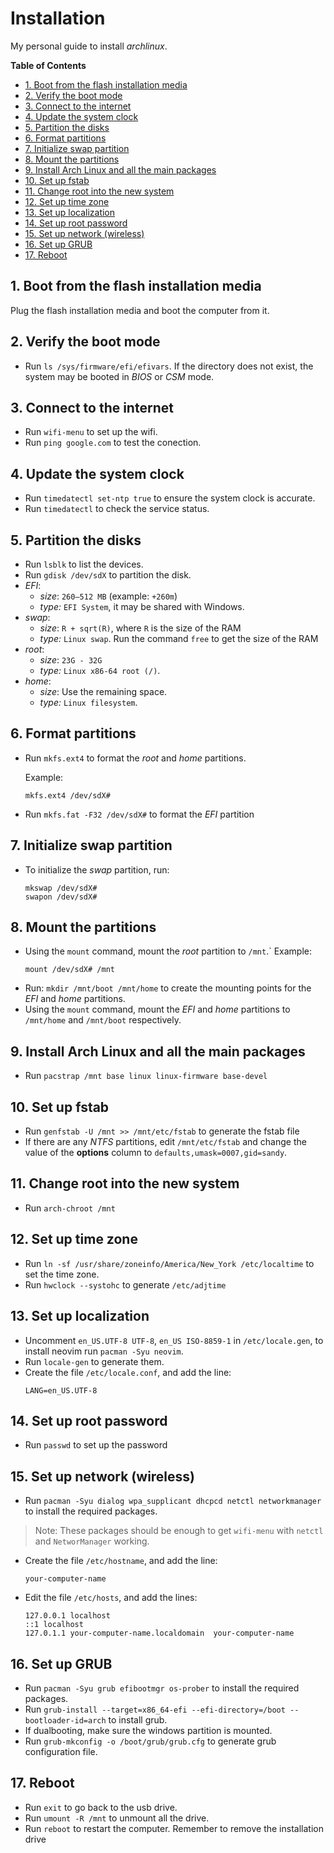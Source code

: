 # Installation
My personal guide to install *archlinux*.

**Table of Contents**
- [1. Boot from the flash installation media](#1-boot-from-the-flash-installation-media)
- [2. Verify the boot mode](#2-verify-the-boot-mode)
- [3. Connect to the internet](#3-connect-to-the-internet)
- [4. Update the system clock](#4-update-the-system-clock)
- [5. Partition the disks](#5-partition-the-disks)
- [6. Format partitions](#6-format-partitions)
- [7. Initialize swap partition](#7-initialize-swap-partition)
- [8. Mount the partitions](#8-mount-the-partitions)
- [9. Install Arch Linux and all the main packages](#9-install-arch-linux-and-all-the-main-packages)
- [10. Set up fstab](#10-set-up-fstab)
- [11. Change root into the new system](#11-change-root-into-the-new-system)
- [12. Set up time zone](#12-set-up-time-zone)
- [13. Set up localization](#13-set-up-localization)
- [14. Set up root password](#14-set-up-root-password)
- [15. Set up network (wireless)](#15-set-up-network-wireless)
- [16. Set up GRUB](#16-set-up-grub)
- [17. Reboot](#17-reboot)

## 1. Boot from the flash installation media
Plug the flash installation media and boot the computer from it.

## 2. Verify the boot mode
- Run `ls /sys/firmware/efi/efivars`. If the directory does not exist, the system may be booted in *BIOS* or *CSM* mode.

## 3. Connect to the internet
- Run `wifi-menu` to set up the wifi.
- Run `ping google.com` to test the conection.

## 4. Update the system clock
- Run `timedatectl set-ntp true` to ensure the system clock is accurate.
- Run `timedatectl` to check the service status.

## 5. Partition the disks
- Run `lsblk` to list the devices.
- Run `gdisk /dev/sdX` to partition the disk.
- *EFI*:
  - *size*: `260–512 MB` (example: `+260m`)
  - *type:* `EFI System`, it may be shared with Windows.
- *swap*:
  - *size*: `R + sqrt(R)`, where `R` is the size of the RAM
  - *type:* `Linux swap`. Run the command `free` to get the size of the RAM
- *root*:
  - *size*: `23G - 32G`
  - *type:* `Linux x86-64 root (/)`.
- *home*:
  - *size*: Use the remaining space.
  - *type:* `Linux filesystem`.

## 6. Format partitions
- Run `mkfs.ext4` to format the *root* and *home* partitions.

  Example:
  ```
  mkfs.ext4 /dev/sdX#
  ```
- Run `mkfs.fat -F32 /dev/sdX#` to format the *EFI* partition

## 7. Initialize swap partition
- To initialize the *swap* partition, run:
  ```
  mkswap /dev/sdX#
  swapon /dev/sdX#
  ```

## 8. Mount the partitions
- Using the `mount` command, mount the *root* partition to `/mnt`.`
  Example:
  ```
  mount /dev/sdX# /mnt
  ```
- Run: `mkdir /mnt/boot /mnt/home` to create the mounting points for the *EFI* and *home* partitions.
- Using the `mount` command, mount the *EFI* and *home* partitions to `/mnt/home` and `/mnt/boot` respectively.

## 9. Install Arch Linux and all the main packages
- Run `pacstrap /mnt base linux linux-firmware base-devel`

## 10. Set up fstab
- Run `genfstab -U /mnt >> /mnt/etc/fstab` to generate the fstab file
- If there are any *NTFS* partitions, edit `/mnt/etc/fstab` and change the value of the **options** column to `defaults,umask=0007,gid=sandy`.

## 11. Change root into the new system
- Run `arch-chroot /mnt`

## 12. Set up time zone
- Run `ln -sf /usr/share/zoneinfo/America/New_York /etc/localtime` to set the time zone.
- Run `hwclock --systohc` to generate `/etc/adjtime`

## 13. Set up localization
- Uncomment `en_US.UTF-8 UTF-8`, `en_US ISO-8859-1` in `/etc/locale.gen`, to install neovim run `pacman -Syu neovim`.
- Run `locale-gen` to generate them.
- Create the file `/etc/locale.conf`, and add the line:
  ```
  LANG=en_US.UTF-8
  ```

## 14. Set up root password
- Run `passwd` to set up the password

## 15. Set up network (wireless)
- Run `pacman -Syu dialog wpa_supplicant dhcpcd netctl networkmanager` to install the required packages.

>Note: These packages should be enough to get `wifi-menu` with `netctl` and `NetworManager` working.

- Create the file `/etc/hostname`, and add the line:
  ```
  your-computer-name
  ```
- Edit the file `/etc/hosts`, and add the lines:
  ```
  127.0.0.1	localhost
  ::1 localhost
  127.0.1.1	your-computer-name.localdomain	your-computer-name
  ```

## 16. Set up GRUB
- Run `pacman -Syu grub efibootmgr os-prober` to install the required packages.
- Run `grub-install --target=x86_64-efi --efi-directory=/boot --bootloader-id=arch` to install grub.
- If dualbooting, make sure the windows partition is mounted.
- Run `grub-mkconfig -o /boot/grub/grub.cfg` to generate grub configuration file.

## 17. Reboot
- Run `exit` to go back to the usb drive.
- Run `umount -R /mnt` to unmount all the drive.
- Run `reboot` to restart the computer. Remember to remove the installation drive
